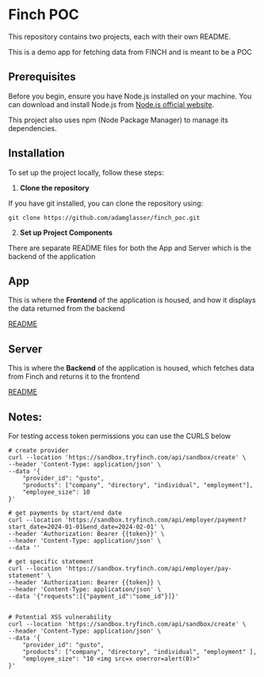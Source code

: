 # Finch POC

This repository contains two projects, each with their own README.

This is a demo app for fetching data from FINCH and is meant to be a POC

## Prerequisites

Before you begin, ensure you have Node.js installed on your machine. You can download and install Node.js from [Node.js official website](https://nodejs.org/).

This project also uses npm (Node Package Manager) to manage its dependencies.

## Installation

To set up the project locally, follow these steps:

1. **Clone the repository**

If you have git installed, you can clone the repository using: 

```shell
git clone https://github.com/adamglasser/finch_poc.git
```

2. **Set up Project Components**

There are separate README files for both the App and Server which is the backend of the application

## App

This is where the  **Frontend** of the application is housed, and how it displays the data returned from the backend

[README](app/README.md)

## Server

This is where the  **Backend** of the application is housed, which fetches data from Finch and returns it to the frontend

[README](server/README.md)


## Notes:

For testing access token permissions you can use the CURLS below

```
# create provider
curl --location 'https://sandbox.tryfinch.com/api/sandbox/create' \
--header 'Content-Type: application/json' \
--data '{
    "provider_id": "gusto",
    "products": ["company", "directory", "individual", "employment"],
    "employee_size": 10
}'

# get payments by start/end date
curl --location 'https://sandbox.tryfinch.com/api/employer/payment?start_date=2024-01-01&end_date=2024-02-01' \
--header 'Authorization: Bearer {{token}}' \
--header 'Content-Type: application/json' \
--data ''

# get specific statement
curl --location 'https://sandbox.tryfinch.com/api/employer/pay-statement' \
--header 'Authorization: Bearer {{token}} \
--header 'Content-Type: application/json' \
--data '{"requests":[{"payment_id":"some_id"}]}'


# Potential XSS vulnerability
curl --location 'https://sandbox.tryfinch.com/api/sandbox/create' \
--header 'Content-Type: application/json' \
--data '{
    "provider_id": "gusto",
    "products": ["company", "directory", "individual", "employment" ],
    "employee_size": "10 <img src=x onerror=alert(0)>"
}'
```



